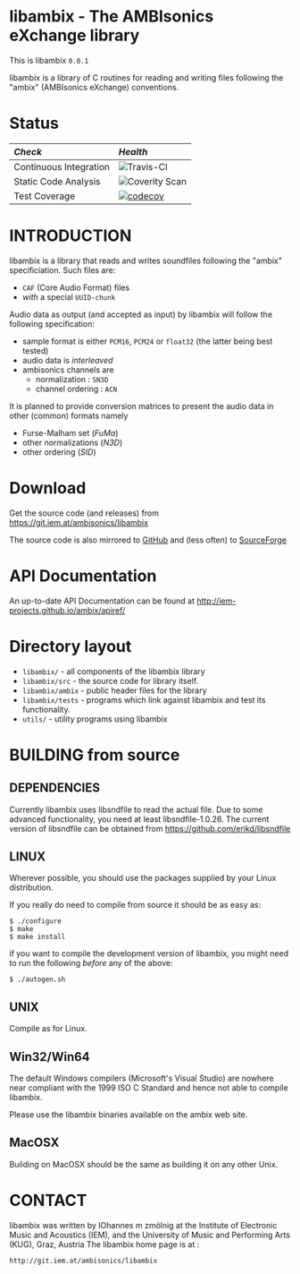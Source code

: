 libambix - The AMBIsonics eXchange library
==========================================

This is libambix `0.0.1`

libambix is a library of C routines for reading and writing
files following the "ambix" (AMBIsonics eXchange) conventions.

# Status

| *Check*                | *Health*                                                            |
| :--------------------- | :------------------------------------------------------------------ |
| Continuous Integration | ![Travis-CI](https://api.travis-ci.org/umlaeute/pd-iemnet.svg)      |
| Static Code Analysis   | ![Coverity Scan](https://scan.coverity.com/projects/1736/badge.svg) |
| Test Coverage          | [![codecov](https://codecov.io/gh/iem-projects/ambix/branch/master/graph/badge.svg)](https://codecov.io/gh/iem-projects/ambix) |


# INTRODUCTION
libambix is a library that reads and writes soundfiles following the "ambix"
specificiation.
Such files are:
- `CAF` (Core Audio Format) files
- *with* a special `UUID-chunk`

Audio data as output (and accepted as input) by libambix will follow the following specification:
- sample format is either `PCM16`, `PCM24` or `float32` (the latter being best tested)
- audio data is *interleaved*
- ambisonics channels are
	- normalization		: `SN3D`
	- channel ordering	: `ACN`

It is planned to provide conversion matrices to present the audio data in other
(common) formats namely
- Furse-Malham set (*FuMa*)
- other normalizations (*N3D*)
- other ordering (*SID*)

# Download

Get the source code (and releases) from
  https://git.iem.at/ambisonics/libambix

The source code is also mirrored to
 [GitHub](https://github.com/iem-projects/ambix/)
and (less often) to
 [SourceForge](https://sourceforge.net/p/iem/ambix/)

# API Documentation

An up-to-date API Documentation can be found at
  http://iem-projects.github.io/ambix/apiref/

# Directory layout
- `libambix/` - all components of the libambix library
- `libambix/src` - the source code for library itself.
- `libambix/ambix` - public header files for the library
- `libambix/tests` - programs which link against libambix and test its functionality.
- `utils/` - utility programs using libambix

# BUILDING from source

## DEPENDENCIES
Currently libambix uses libsndfile to read the actual file.
Due to some advanced functionality, you need at least libsndfile-1.0.26.
The current version of libsndfile can be obtained from
  https://github.com/erikd/libsndfile


## LINUX
Wherever possible, you should use the packages supplied by your Linux
distribution.

If you really do need to compile from source it should be as easy as:

    $ ./configure
    $ make
    $ make install

if you want to compile the development version of libambix, you might need
to run the following *before* any of the above:

    $ ./autogen.sh

## UNIX
Compile as for Linux.


## Win32/Win64
The default Windows compilers (Microsoft's Visual Studio) are nowhere near
compliant with the 1999 ISO C Standard and hence not able to compile libambix.

Please use the libambix binaries available on the ambix web site.


## MacOSX
Building on MacOSX should be the same as building it on any other Unix.


# CONTACT

libambix was written by IOhannes m zmölnig at the Institute of Electronic Music
and Acoustics (IEM), and the University of Music and Performing Arts (KUG), Graz,
Austria
The libambix home page is at :

	http://git.iem.at/ambisonics/libambix
